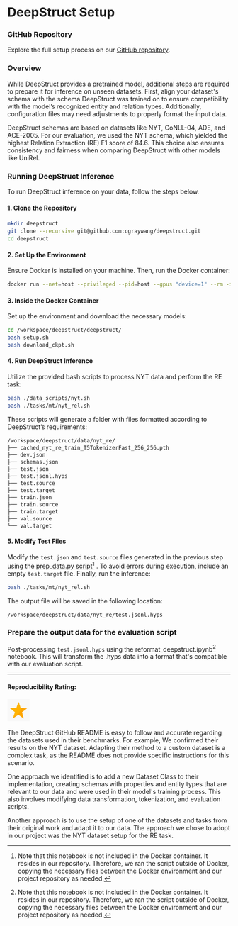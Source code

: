 # DeepStruct Setup

### GitHub Repository
Explore the full setup process on our [GitHub repository](https://github.com/wang-research-lab/deepstruct).

### Overview

While DeepStruct provides a pretrained model, additional steps are required to prepare it for inference on unseen datasets. First, align your dataset's schema with the schema DeepStruct was trained on to ensure compatibility with the model’s recognized entity and relation types. Additionally, configuration files may need adjustments to properly format the input data.

DeepStruct schemas are based on datasets like NYT, CoNLL-04, ADE, and ACE-2005. For our evaluation, we used the NYT schema, which yielded the highest Relation Extraction (RE) F1 score of 84.6. This choice also ensures consistency and fairness when comparing DeepStruct with other models like UniRel.

### Running DeepStruct Inference

To run DeepStruct inference on your data, follow the steps below.

#### 1. Clone the Repository

```bash
mkdir deepstruct
git clone --recursive git@github.com:cgraywang/deepstruct.git
cd deepstruct
```

#### 2. Set Up the Environment

Ensure Docker is installed on your machine. Then, run the Docker container:

```bash
docker run --net=host --privileged --pid=host --gpus "device=1" --rm -it --ipc=host -v ./deepstruct:/workspace/deepstruct/ zxdu20/glm-cuda112
```

#### 3. Inside the Docker Container

Set up the environment and download the necessary models:

```bash
cd /workspace/deepstruct/deepstruct/
bash setup.sh
bash download_ckpt.sh
```

#### 4. Run DeepStruct Inference

Utilize the provided bash scripts to process NYT data and perform the RE task:

```bash
bash ./data_scripts/nyt.sh
bash ./tasks/mt/nyt_rel.sh
```

These scripts will generate a folder with files formatted according to DeepStruct’s requirements:

```
/workspace/deepstruct/data/nyt_re/
├── cached_nyt_re_train_T5TokenizerFast_256_256.pth
├── dev.json
├── schemas.json
├── test.json
├── test.jsonl.hyps
├── test.source
├── test.target
├── train.json
├── train.source
├── train.target
├── val.source
└── val.target
```

#### 5. Modify Test Files

Modify the `test.json` and `test.source` files generated in the previous step using the [prep_data.py script](https://github.com/nd-crane/trusted_ke/blob/main/re/deepstruct/prep_data.py)[^1] . To avoid errors during execution, include an empty `test.target` file. Finally, run the inference:

```bash
bash ./tasks/mt/nyt_rel.sh
```

The output file will be saved in the following location:

```
/workspace/deepstruct/data/nyt_re/test.jsonl.hyps
```

### Prepare the output data for the evaluation script
  Post-processing `test.jsonl.hyps` using the [reformat_deepstruct.ipynb](https://github.com/nd-crane/trusted_ke/blob/main/re/deepstruct/reformat_deepstruct.ipynb)[^1]   notebook. This will transform the .hyps data into a format that's compatible with our evaluation script. 
  
  
[^1]: Note that this notebook is not included in the Docker container. It resides in our repository. Therefore, we ran the script outside of Docker, copying the necessary files between the Docker environment and our project repository as needed.



----------------------------
#### Reproducibility Rating:
<img src="../../figs/star_clip.jpg" alt="Star" width="50" height="50">

The DeepStruct GitHub README is easy to follow and accurate regarding the datasets used in their benchmarks. 
For example, We confirmed their results on the NYT dataset.
Adapting their method to a custom dataset is a complex task, as the README does not provide specific instructions for this scenario.

One approach we identified is to add a new Dataset Class to their implementation, creating schemas with properties and entity types that are relevant to our data and were used in their model's training process. This also involves modifying data transformation, tokenization, and evaluation scripts.

Another approach is to use the setup of one of the datasets and tasks from their original work and adapt it to our data. The approach we chose to adopt in our project was the NYT dataset setup for the RE task. 
 


